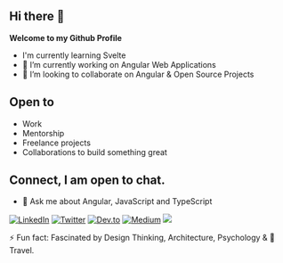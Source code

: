 ## Hi there 👋

**Welcome to my Github Profile** 

- I'm currently learning Svelte
- 🔭 I’m currently working on Angular Web Applications
- 👯 I’m looking to collaborate on Angular & Open Source Projects

## Open to

- Work
- Mentorship
- Freelance projects
- Collaborations to build something great

## Connect, I am open to chat. 

- 💬 Ask me about Angular, JavaScript and TypeScript

[![LinkedIn](https://img.shields.io/badge/LinkedIn-%230077B5.svg?style=flat&logo=linkedin&logoColor=white)](https://linkedin.com/in/mayasingh5)
[![Twitter](https://img.shields.io/badge/Twitter-%231DA1F2.svg?style=flat&logo=Twitter&logoColor=white)](https://twitter.com/maya_singh5) 
[![Dev.to](https://img.shields.io/badge/Dev.to-0A0A0A?logo=devdotto&logoColor=white)](https://dev.to/mayasingh39)
[![Medium](https://img.shields.io/badge/Medium-%23000000.svg?logo=medium&logoColor=white)]( )
[![](https://visitcount.itsvg.in/api?id=mayasingh5&label=Profile%20Views&color=9&icon=5&pretty=true)](https://visitcount.itsvg.in)

⚡ Fun fact: Fascinated by Design Thinking, Architecture, Psychology & 🧡 Travel. 
